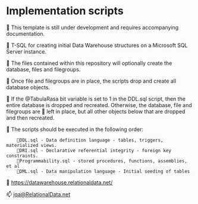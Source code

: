 # Implementation scripts

👋 This template is still under development and requires accompanying documentation.

👀 T-SQL for creating initial Data Warehouse structures on a Microsoft SQL Server instance.

👀 The files contained within this repository will optionally create the database, files and filegroups. 

👀 Once file and filegroups are in place, the scripts drop and create all database objects.

👀 If the @TabulaRasa bit variable is set to 1 in the DDL.sql script, then the entire database is dropped and recreated. Otherwise, the database, file and filegroups are 👀 left in place, but all other objects below that are dropped and then recreated.

👀 The scripts should be executed in the following order:
    
        👀DDL.sql - Data definition language - tables, triggers, materialized views.
        👀DRI.sql - Declarative referential integrity - foreign key constraints.
        👀Programmability.sql - stored procedures, functions, assemblies, et al
        👀DML.sql - Data manipulation language - Initial seeding of tables

💞️ https://datawarehouse.relationaldata.net/

📫 jqa@RelationalData.net
